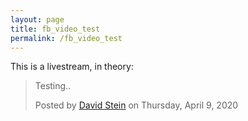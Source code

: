 ```yaml
---
layout: page
title: fb_video_test
permalink: /fb_video_test
---
```


<div id="fb-root"></div>
<script async defer crossorigin="anonymous" src="https://connect.facebook.net/en_US/sdk.js#xfbml=1&version=v6.0"></script>


This is a livestream, in theory:

<div class="fb-video" data-href="https://www.facebook.com/davidbstein/videos/10215756201798360/" data-width="500" data-show-text="false"><blockquote cite="https://developers.facebook.com/davidbstein/videos/10215756201798360/" class="fb-xfbml-parse-ignore"><a href="https://developers.facebook.com/davidbstein/videos/10215756201798360/"></a><p>Testing..</p>Posted by <a href="#" role="button">David Stein</a> on Thursday, April 9, 2020</blockquote></div>